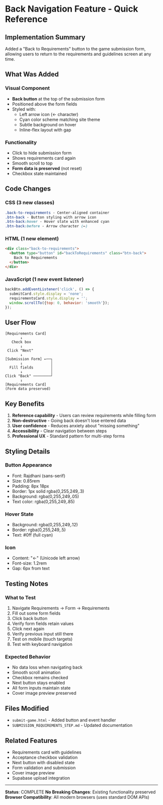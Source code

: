 # Back Navigation Feature - Quick Reference

## Implementation Summary

Added a "Back to Requirements" button to the game submission form, allowing users to return to the requirements and guidelines screen at any time.

## What Was Added

### Visual Component
- **Back button** at the top of the submission form
- Positioned above the form fields
- Styled with:
  - Left arrow icon (← character)
  - Cyan color scheme matching site theme
  - Subtle background on hover
  - Inline-flex layout with gap

### Functionality
- Click to hide submission form
- Shows requirements card again
- Smooth scroll to top
- **Form data is preserved** (not reset)
- Checkbox state maintained

## Code Changes

### CSS (3 new classes)
```css
.back-to-requirements - Center-aligned container
.btn-back - Button styling with arrow icon
.btn-back:hover - Hover state with enhanced cyan
.btn-back:before - Arrow character (←)
```

### HTML (1 new element)
```html
<div class="back-to-requirements">
  <button type="button" id="backToRequirements" class="btn-back">
    Back to Requirements
  </button>
</div>
```

### JavaScript (1 new event listener)
```javascript
backBtn.addEventListener('click', () => {
  submitCard.style.display = 'none';
  requirementsCard.style.display = '';
  window.scrollTo({top: 0, behavior: 'smooth'});
});
```

## User Flow

```
[Requirements Card]
       ↓
   Check box
       ↓
 Click "Next"
       ↓
[Submission Form] ←──┐
       ↓             │
  Fill fields        │
       ↓             │
Click "Back" ────────┘
       ↓
[Requirements Card]
(Form data preserved)
```

## Key Benefits

1. **Reference capability** - Users can review requirements while filling form
2. **Non-destructive** - Going back doesn't lose entered data
3. **User confidence** - Reduces anxiety about "missing something"
4. **Accessibility** - Clear navigation between steps
5. **Professional UX** - Standard pattern for multi-step forms

## Styling Details

### Button Appearance
- Font: Rajdhani (sans-serif)
- Size: 0.85rem
- Padding: 8px 18px
- Border: 1px solid rgba(0,255,249,.3)
- Background: rgba(0,255,249,.05)
- Text color: rgba(0,255,249,.85)

### Hover State
- Background: rgba(0,255,249,.12)
- Border: rgba(0,255,249,.5)
- Text: #0ff (full cyan)

### Icon
- Content: "←" (Unicode left arrow)
- Font-size: 1.2rem
- Gap: 6px from text

## Testing Notes

### What to Test
1. Navigate Requirements → Form → Requirements
2. Fill out some form fields
3. Click back button
4. Verify form fields retain values
5. Click next again
6. Verify previous input still there
7. Test on mobile (touch targets)
8. Test with keyboard navigation

### Expected Behavior
- No data loss when navigating back
- Smooth scroll animation
- Checkbox remains checked
- Next button stays enabled
- All form inputs maintain state
- Cover image preview preserved

## Files Modified

- `submit-game.html` - Added button and event handler
- `SUBMISSION_REQUIREMENTS_STEP.md` - Updated documentation

## Related Features

- Requirements card with guidelines
- Acceptance checkbox validation
- Next button with disabled state
- Form validation and submission
- Cover image preview
- Supabase upload integration

---

**Status**: COMPLETE
**No Breaking Changes**: Existing functionality preserved
**Browser Compatibility**: All modern browsers (uses standard DOM APIs)
